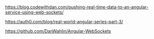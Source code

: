 https://blog.codewithdan.com/pushing-real-time-data-to-an-angular-service-using-web-sockets/

https://auth0.com/blog/real-world-angular-series-part-3/

https://github.com/DanWahlin/Angular-WebSockets
